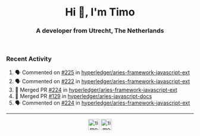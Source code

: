 <h1 align="center">Hi 👋, I'm Timo</h1>
<h3 align="center">A developer from Utrecht, The Netherlands</h3>
<br/>
<!-- https://github.com/rahuldkjain/github-profile-readme-generator --!>

<!--  <p align="left"><img src="https://github-readme-stats.vercel.app/api?username=timoglastra&show_icons=true&count_private=true&" alt="timoglastra" /></p> --!>

<!--
Github language stats
<p align="left"><img src="https://github-readme-stats.vercel.app/api/top-langs/?username=timoglastra&layout=compact" alt="timoglastra" /><p>
-->

<!-- Codestats language stats -->
<!-- <p align="left"><img src="https://codestats-readme.vercel.app/api/top-langs/?username=timoglastra&layout=compact&language_count=12" alt="timoglastra" /><p>    --!>
  
<h3>Recent Activity</h3>

<!--START_SECTION:activity-->
1. 🗣 Commented on [#225](https://github.com/hyperledger/aries-framework-javascript-ext/pull/225#issuecomment-1682314984) in [hyperledger/aries-framework-javascript-ext](https://github.com/hyperledger/aries-framework-javascript-ext)
2. 🗣 Commented on [#222](https://github.com/hyperledger/aries-framework-javascript-ext/pull/222#issuecomment-1682287501) in [hyperledger/aries-framework-javascript-ext](https://github.com/hyperledger/aries-framework-javascript-ext)
3. 🎉 Merged PR [#224](https://github.com/hyperledger/aries-framework-javascript-ext/pull/224) in [hyperledger/aries-framework-javascript-ext](https://github.com/hyperledger/aries-framework-javascript-ext)
4. 🎉 Merged PR [#129](https://github.com/hyperledger/aries-javascript-docs/pull/129) in [hyperledger/aries-javascript-docs](https://github.com/hyperledger/aries-javascript-docs)
5. 🗣 Commented on [#224](https://github.com/hyperledger/aries-framework-javascript-ext/pull/224#issuecomment-1682276471) in [hyperledger/aries-framework-javascript-ext](https://github.com/hyperledger/aries-framework-javascript-ext)
<!--END_SECTION:activity-->

---

<p align="center">
<a href="https://twitter.com/timoglastra" target="blank"><img align="center" src="https://cdn.jsdelivr.net/npm/simple-icons@3.0.1/icons/twitter.svg" alt="timoglastra" height="30" width="30" /></a>
<a href="https://linkedin.com/in/timoglastra" target="blank"><img align="center" src="https://cdn.jsdelivr.net/npm/simple-icons@3.0.1/icons/linkedin.svg" alt="timoglastra" height="30" width="30" /></a>
</p>



